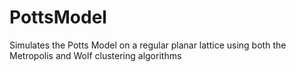 # PottsModel
Simulates the Potts Model on a regular planar lattice using both the Metropolis and Wolf clustering algorithms
